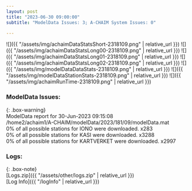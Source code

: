 ```yaml
---
layout: post
title: "2023-06-30 09:00:00"
subtitle: "ModelData Issues: 3; A-CHAIM System Issues: 0"

---
```


![]({{ "/assets/img/achaimDataStatsShort-2318109.png" | relative_url }})
![]({{ "/assets/img/achaimDataStatsLong00-2318109.png" | relative_url }})
![]({{ "/assets/img/achaimDataStatsLong01-2318109.png" | relative_url }})
![]({{ "/assets/img/achaimDataStatsLong02-2318109.png" | relative_url }})
![]({{ "/assets/img/modelDataDataStats-2318109.png" | relative_url }})
![]({{ "/assets/img/modelDataStationStats-2318109.png" | relative_url }})
![]({{ "/assets/img/achaimRunTime-2318109.png" | relative_url }})


### ModelData Issues:  
  
{: .box-warning}  
 ModelData report for 30-Jun-2023 09:15:08   
 /home2/achaim1/A-CHAIM/modelData/2023/181/09/modelData.mat   
 0% of all possible stations for IONO were downloaded. x283   
 0% of all possible stations for KASI were downloaded. x3288   
 0% of all possible stations for KARTVERKET were downloaded. x2997   
  


### Logs:  
  
{: .box-note}  
[Logs.zip]({{ "/assets/other/logs.zip" | relative_url }})  
[Log Info]({{ "/logInfo" | relative_url }})  
